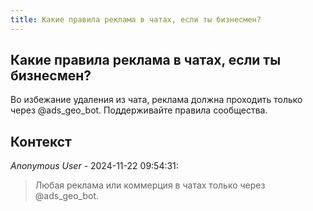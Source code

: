 ```yaml
---
title: Какие правила реклама в чатах, если ты бизнесмен?
---
```


## Какие правила реклама в чатах, если ты бизнесмен?

Во избежание удаления из чата, реклама должна проходить только через @ads_geo_bot. Поддерживайте правила сообщества.

## Контекст

_Anonymous User_ - 2024-11-22 09:54:31:

> Любая реклама или коммерция в чатах только через @ads_geo_bot.
